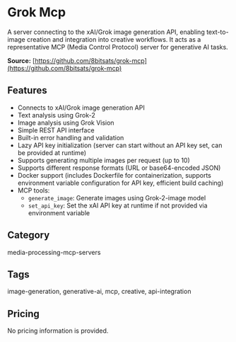 # Grok Mcp

A server connecting to the xAI/Grok image generation API, enabling text-to-image creation and integration into creative workflows. It acts as a representative MCP (Media Control Protocol) server for generative AI tasks.

**Source:** [https://github.com/8bitsats/grok-mcp](https://github.com/8bitsats/grok-mcp)

## Features
- Connects to xAI/Grok image generation API
- Text analysis using Grok-2
- Image analysis using Grok Vision
- Simple REST API interface
- Built-in error handling and validation
- Lazy API key initialization (server can start without an API key set, can be provided at runtime)
- Supports generating multiple images per request (up to 10)
- Supports different response formats (URL or base64-encoded JSON)
- Docker support (includes Dockerfile for containerization, supports environment variable configuration for API key, efficient build caching)
- MCP tools:
  - `generate_image`: Generate images using Grok-2-image model
  - `set_api_key`: Set the xAI API key at runtime if not provided via environment variable

## Category
media-processing-mcp-servers

## Tags
image-generation, generative-ai, mcp, creative, api-integration

## Pricing
No pricing information is provided.